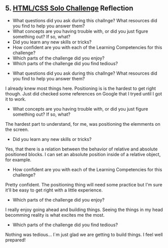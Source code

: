 ## 5. [HTML/CSS Solo Challenge](5_HTML_CSS_solo_challenge/readme.md) Reflection

* What questions did you ask during this challnge? What resources did you find to help you answer them?  
* What concepts are you having trouble with, or did you just figure something out? If so, what?  
* Did you learn any new skills or tricks?
* How confident are you with each of the Learning Competencies for this challenge? 
* Which parts of the challenge did you enjoy?
* Which parts of the challenge did you find tedious?

<!-- Add your reflection here. Remove the comment markers -->

* What questions did you ask during this challnge? What resources did you find to help you answer them?

I already knew most things here. Positioning is is the hardest to get right though. Just did checked some references on Google that I tryed until I got it to work.

* What concepts are you having trouble with, or did you just figure something out? If so, what?  

The hardest part to understand, for me, was positioning the elemments on the screen.

* Did you learn any new skills or tricks?

Yes, that there is a relation between the behavior of relative and absolute positioned blocks. I can set an absolute position inside of a relative object, for example.

* How confident are you with each of the Learning Competencies for this challenge?

Pretty confident. The positioning thing will need some practice but I'm sure it'll be easy to get right with a little experience.

* Which parts of the challenge did you enjoy?

I really enjoy going ahead and building things. Seeing the things in my head becomming reality is what excites me the most.

* Which parts of the challenge did you find tedious?

Nothing was tedious... I`m just glad we are getting to build things. I feel well prepared!
